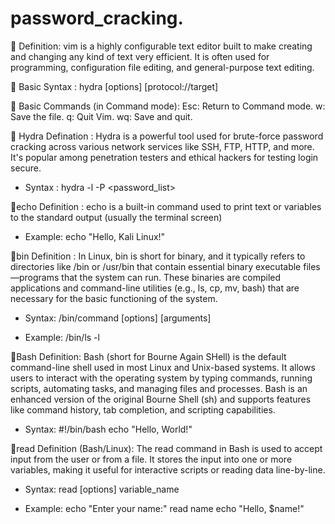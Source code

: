 # password_cracking.


🔹 Definition:
vim is a highly configurable text editor built to make creating and changing any kind of text very efficient.
It is often used for programming, configuration file editing, and general-purpose text editing.


🔹 Basic Syntax :
hydra [options] [protocol://target]

🔹 Basic Commands (in Command mode):
  Esc: Return to Command mode. 
  w: Save the file. 
  q: Quit Vim. 
  wq: Save and quit.
  
🔹 Hydra Defination :
   Hydra is a powerful tool used for brute-force password cracking across various network services like SSH, FTP, HTTP, and more. 
   It's popular among penetration testers and ethical hackers for testing login secure.
  * Syntax :
  hydra -l <username> -P <password_list> <target> <protocol>

🔹echo Definition :
 echo is a built-in command used to print text or variables to the standard output (usually the terminal screen)
  
  * Example:
    echo "Hello, Kali Linux!"

🔹bin Definition :
   In Linux, bin is short for binary, and it typically refers to directories like /bin or /usr/bin that contain essential binary executable files—programs that the system can run. These binaries are compiled          applications and command-line utilities (e.g., ls, cp, mv, bash) that are necessary for the basic functioning of the system.
  
* Syntax:
  /bin/command [options] [arguments]
  
* Example:
  /bin/ls -l

🔹Bash Definition:
   Bash (short for Bourne Again SHell) is the default command-line shell used in most Linux and Unix-based systems. It allows users to interact with the operating system by typing commands, running scripts,         automating tasks, and managing files and processes. Bash is an enhanced version of the original Bourne Shell (sh) and supports features like command history, tab completion, and scripting capabilities.
  
* Syntax:
   #!/bin/bash
  echo "Hello, World!"
  
🔹read Definition (Bash/Linux):
   The read command in Bash is used to accept input from the user or from a file. It stores the input into one or more variables, making it useful for interactive scripts or reading data line-by-line.
  
* Syntax:
   read [options] variable_name
  
* Example:
   echo "Enter your name:"
  read name
  echo "Hello, $name!"

